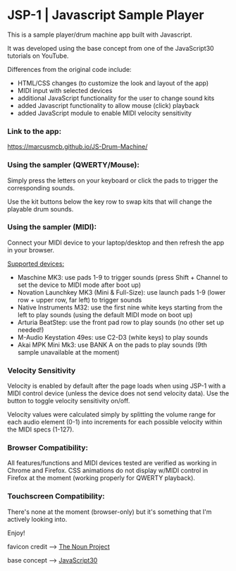 # JSP-1 | Javascript Sample Player

This is a sample player/drum machine app built with Javascript. 

It was developed using the base concept from one of the JavaScript30 tutorials on YouTube.

Differences from the original code include:

* HTML/CSS changes (to customize the look and layout of the app)
* MIDI input with selected devices
* additional JavaScript functionality for the user to change sound kits
* added Javascript functionality to allow mouse (click) playback
* added JavaScript module to enable MIDI velocity sensitivity

### Link to the app:

https://marcusmcb.github.io/JS-Drum-Machine/

### Using the sampler (QWERTY/Mouse):

Simply press the letters on your keyboard or click the pads to trigger the corresponding sounds.

Use the kit buttons below the key row to swap kits that will change the playable drum sounds.

### Using the sampler (MIDI):

Connect your MIDI device to your laptop/desktop and then refresh the app in your browser.

<u>Supported devices:</u>

* Maschine MK3: use pads 1-9 to trigger sounds (press Shift + Channel to set the device to MIDI mode after boot up)
* Novation Launchkey MK3 (Mini & Full-Size): use launch pads 1-9 (lower row + upper row, far left) to trigger sounds
* Native Instruments M32: use the first nine white keys starting from the left to play sounds (using the default MIDI mode on boot up)
* Arturia BeatStep: use the front pad row to play sounds (no other set up needed!)
* M-Audio Keystation 49es: use C2-D3 (white keys) to play sounds
* Akai MPK Mini Mk3: use BANK A on the pads to play sounds (9th sample unavailable at the moment)

### Velocity Sensitivity

Velocity is enabled by default after the page loads when using JSP-1 with a MIDI control device (unless the device does not send velocity data).  Use the button to toggle velocity sensitivity on/off.

Velocity values were calculated simply by splitting the volume range for each audio element (0-1) into increments for each possible velocity within the MIDI specs (1-127). 

### Browser Compatibility:

All features/functions and MIDI devices tested are verified as working in Chrome and Firefox.  CSS animations do not display w/MIDI control in Firefox at the moment (working properly for QWERTY playback).

### Touchscreen Compatibility:

There's none at the moment (browser-only) but it's something that I'm actively looking into.  


Enjoy!


favicon credit --> <a href="https://thenounproject.com/term/sampler/342625/" target="_blank">The Noun Project</a>

base concept --> <a href="https://www.youtube.com/watch?v=VuN8qwZoego" target="_blank">JavaScript30</a>
